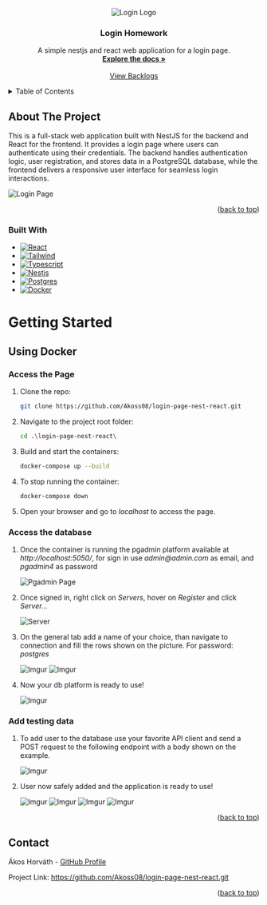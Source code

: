 <a id="readme-top"></a>

<!-- PROJECT LOGO -->
<div align="center">
  <img src="https://i.imgur.com/sXRt0aP.png" alt="Login Logo">

  <h3 align="center">Login Homework</h3>

  <p align="center">
    A simple nestjs and react web application for a login page.
  <br />
    <a href="https://github.com/MAdem01/el-proyecte-grande-sprint-1"><strong>Explore the docs »</strong></a>
    <br />
    <br />
    <a href="https://github.com/users/Akoss08/projects/9">View Backlogs</a>
  </p>
</div>



<!-- TABLE OF CONTENTS -->
<details>
  <summary>Table of Contents</summary>
  <ol>
    <li>
      <a href="#about-the-project">About The Project</a>
      <ul>
         <li>
            <a href="#built-with">Built With</a>
         </li>
      </ul>
    </li>
    <li>
      <a href="#getting-started">Getting Started</a>
      <ul>
         <li>
            <a href="#using-docker">Using Docker</a>
         <ul>
            <li><a href="#access-the-page">Access the page</a></li>
            <li><a href="#access-the-database">Access the database</a></li>
            <li><a href="#add-testing-data">Add testing data</a></li>
         </ul>
         </li>
      </ul>
    </li>
    <li><a href="#contact">Contact</a></li>
  </ol>
</details>



<!-- ABOUT THE PROJECT -->

## About The Project

This is a full-stack web application built with NestJS for the backend and React for the frontend. 
It provides a login page where users can authenticate using their credentials. 
The backend handles authentication logic, user registration, and stores data in a PostgreSQL database, 
while the frontend delivers a responsive user interface for seamless login interactions.

![Login Page](https://i.imgur.com/mmP656o.png)

<p align="right">(<a href="#readme-top">back to top</a>)</p>

### Built With

* [![React][React-shield]][React-url]
* [![Tailwind][Tailwind-shield]][Tailwind-url]
* [![Typescript][Typescript-shield]][Typescript-url]
* [![Nestjs][Nestjs-shield]][Nestjs-url]
* [![Postgres][Postgre-shield]][postgre-url]
* [![Docker][Docker-shield]][Docker-url]

<!-- GETTING STARTED -->

# Getting Started

## Using Docker

### Access the Page

1. Clone the repo:
   ```sh
   git clone https://github.com/Akoss08/login-page-nest-react.git
   ```

2. Navigate to the project root folder:
   ```sh
   cd .\login-page-nest-react\
   ```

3. Build and start the containers:
   ```sh
   docker-compose up --build
   ```

4. To stop running the container:
   ```sh
   docker-compose down
   ```

5. Open your browser and go to _localhost_ to access the page.

### Access the database

1. Once the container is running the pgadmin platform available at _http://localhost:5050/_,
   for sign in use _admin@admin.com_ as email, and _pgadmin4_ as password
   
   ![Pgadmin Page](https://i.imgur.com/UsAWuD9.png)

2. Once signed in, right click on _Servers_, hover on _Register_ and click _Server..._

   ![Server](https://i.imgur.com/W05lpbt.png)

3. On the general tab add a name of your choice, than navigate to connection and fill the rows shown on the picture. For password: _postgres_
   
   ![Imgur](https://i.imgur.com/WzwO7Yb.png)
   ![Imgur](https://i.imgur.com/MGAZ0rb.png)

4. Now your db platform is ready to use!

   ![Imgur](https://i.imgur.com/Pzltu8I.png)

### Add testing data

1. To add user to the database use your favorite API client and send a POST request to the following endpoint with a body shown on the example.

   ![Imgur](https://i.imgur.com/shdTNI2.png)

2. User now safely added and the application is ready to use!

   ![Imgur](https://i.imgur.com/CGOJAm1.png)
   ![Imgur](https://i.imgur.com/SHkgeRY.png)
   ![Imgur](https://i.imgur.com/CdUTOc9.png)
   ![Imgur](https://i.imgur.com/oBzXskj.png)

<p align="right">(<a href="#readme-top">back to top</a>)</p>

<!-- CONTACT -->

## Contact

Ákos Horváth - [GitHub Profile](https://github.com/Akoss08)


Project
Link: https://github.com/Akoss08/login-page-nest-react.git

<p align="right">(<a href="#readme-top">back to top</a>)</p>

<!-- MARKDOWN LINKS & IMAGES -->
<!-- https://www.markdownguide.org/basic-syntax/#reference-style-links -->

[React-shield]: https://img.shields.io/badge/React-61DAFB?style=for-the-badge&logo=react&logoColor=black
[React-url]: https://react.dev/

[Tailwind-shield]: https://img.shields.io/badge/Tailwind_CSS-grey?style=for-the-badge&logo=tailwind-css&logoColor=38B2AC
[Tailwind-url]: https://tailwindcss.com/

[Typescript-shield]: https://img.shields.io/badge/TypeScript-3178C6?style=for-the-badge&logo=typescript&logoColor=white
[Typescript-url]: https://www.typescriptlang.org/

[Nestjs-shield]: https://img.shields.io/badge/nestjs-E0234E?style=for-the-badge&logo=nestjs&logoColor=white
[Nestjs-url]: https://nestjs.com/

[postgre-shield]: https://img.shields.io/badge/PostgreSQL-316192?style=for-the-badge&logo=postgresql&logoColor=white
[postgre-url]: https://www.postgresql.org/

[Docker-shield]: https://img.shields.io/badge/docker-%230db7ed.svg?style=for-the-badge&logo=docker&logoColor=white
[Docker-url]: https://www.docker.com/
